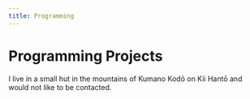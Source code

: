 ```yaml
---
title: Programming
---
```


# Programming Projects #

I live in a small hut in the mountains of Kumano Kodō on Kii Hantō and would not
like to be contacted.
